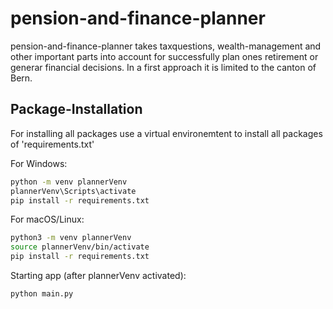 # pension-and-finance-planner

pension-and-finance-planner takes taxquestions, wealth-management and other important parts into account for successfully plan ones retirement or generar financial decisions. In a first approach it is limited to the canton of Bern.

## Package-Installation
For installing all packages use a virtual environemtent to install all packages of 'requirements.txt'

For Windows:
```bash
python -m venv plannerVenv
plannerVenv\Scripts\activate
pip install -r requirements.txt
```

For macOS/Linux:
```bash
python3 -m venv plannerVenv
source plannerVenv/bin/activate
pip install -r requirements.txt
```
Starting app (after plannerVenv activated):
```python
python main.py
```